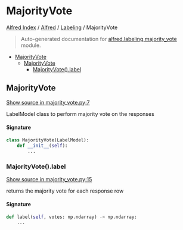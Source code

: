 # MajorityVote

[Alfred Index](../../README.md#alfred-index) /
[Alfred](../index.md#alfred) /
[Labeling](./index.md#labeling) /
MajorityVote

> Auto-generated documentation for [alfred.labeling.majority_vote](../../../alfred/labeling/majority_vote.py) module.

- [MajorityVote](#majorityvote)
  - [MajorityVote](#majorityvote-1)
    - [MajorityVote().label](#majorityvote()label)

## MajorityVote

[Show source in majority_vote.py:7](../../../alfred/labeling/majority_vote.py#L7)

LabelModel class to perform majority vote on the responses

#### Signature

```python
class MajorityVote(LabelModel):
    def __init__(self):
        ...
```

### MajorityVote().label

[Show source in majority_vote.py:15](../../../alfred/labeling/majority_vote.py#L15)

returns the majority vote for each response row

#### Signature

```python
def label(self, votes: np.ndarray) -> np.ndarray:
    ...
```


